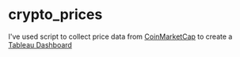 # crypto_prices
I've used script to collect price data from [CoinMarketCap](https://coinmarketcap.com) to create a [Tableau Dashboard]([https://public.tableau.com/app/profile/aleksandr.lazutin/viz/Crypto_project/Dashboard1?publish=yes](https://public.tableau.com/views/Crypto_project_16962053147370/Dashboard1?:language=en-US&:display_count=n&:origin=viz_share_link)https://public.tableau.com/views/Crypto_project_16962053147370/Dashboard1?:language=en-US&:display_count=n&:origin=viz_share_link)
